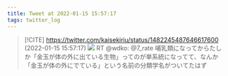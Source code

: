 ```yaml
---
title: Tweet at 2022-01-15 15:57:17
tags: twitter_log
---
```


> [!CITE] https://twitter.com/kaisekiriu/status/1482245487646617600 (2022-01-15 15:57:17)
> ![](https://twitter.com/kaisekiriu/status/1482245487646617600)
> RT @wdko: @7_rate 哺乳類になってからたしか「金玉が体の外に出ている生物」ってのが単系統になってて、なんか「金玉が体の外にでている」という名前の分類学名がついてたはず

